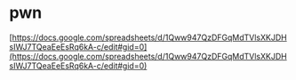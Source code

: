 # pwn
[https://docs.google.com/spreadsheets/d/1Qww947QzDFGqMdTVlsXKJDHsIWJ7TQeaEeEsRq6kA-c/edit#gid=0](https://docs.google.com/spreadsheets/d/1Qww947QzDFGqMdTVlsXKJDHsIWJ7TQeaEeEsRq6kA-c/edit#gid=0)